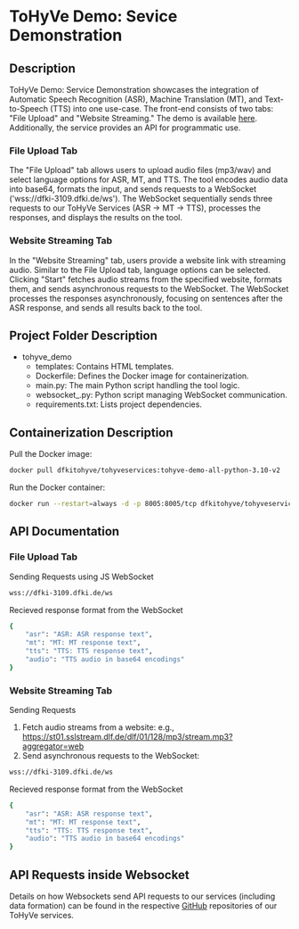 # ToHyVe Demo: Sevice Demonstration

## Description

ToHyVe Demo: Service Demonstration  showcases the integration of Automatic Speech Recognition (ASR), Machine Translation (MT), and Text-to-Speech (TTS) into one use-case. 
The front-end consists of two tabs: "File Upload" and "Website Streaming."
The demo is available [here](https://dfki-3109.dfki.de/tohyve-demo/).
Additionally, the service provides an API for programmatic use. 

### File Upload Tab

The "File Upload" tab allows users to upload audio files (mp3/wav) and select language options for ASR, MT, and TTS. The tool encodes audio data into base64, formats the input, and sends requests to a WebSocket ('wss://dfki-3109.dfki.de/ws'). The WebSocket sequentially sends three requests to our ToHyVe Services (ASR -> MT -> TTS), processes the responses, and displays the results on the tool.

### Website Streaming Tab

In the "Website Streaming" tab, users provide a website link with streaming audio. Similar to the File Upload tab, language options can be selected. Clicking "Start" fetches audio streams from the specified website, formats them, and sends asynchronous requests to the WebSocket. The WebSocket processes the responses asynchronously, focusing on sentences after the ASR response, and sends all results back to the tool.

## Project Folder Description

* tohyve_demo
    * templates: Contains HTML templates.
    * Dockerfile: Defines the Docker image for containerization.
    * main.py: The main Python script handling the tool logic.
    * websocket_.py: Python script managing WebSocket communication.
    * requirements.txt: Lists project dependencies.


## Containerization Description

Pull the Docker image:
```bash
docker pull dfkitohyve/tohyveservices:tohyve-demo-all-python-3.10-v2
```

Run the Docker container:
```bash
docker run --restart=always -d -p 8005:8005/tcp dfkitohyve/tohyveservices:tohyve-demo-all-python-3.10-v2
```

## API Documentation

### File Upload Tab

Sending Requests using JS WebSocket

```bash
wss://dfki-3109.dfki.de/ws
```

Recieved response format from the WebSocket
```bash
{
    "asr": "ASR: ASR response text",
    "mt": "MT: MT response text",
    "tts": "TTS: TTS response text",
    "audio": "TTS audio in base64 encodings"
}
```

### Website Streaming Tab

Sending Requests

1. Fetch audio streams from a website: e.g., https://st01.sslstream.dlf.de/dlf/01/128/mp3/stream.mp3?aggregator=web
2. Send asynchronous requests to the WebSocket: 
```bash
wss://dfki-3109.dfki.de/ws
```

Recieved response format from the WebSocket
```bash
{
    "asr": "ASR: ASR response text",
    "mt": "MT: MT response text",
    "tts": "TTS: TTS response text",
    "audio": "TTS audio in base64 encodings"
}
```

## API Requests inside Websocket

Details on how Websockets send API requests to our services (including data formation) can be found in the respective [GitHub]("https://github.com/DFKI-NLP/tohyve-services/tree/master") repositories of our ToHyVe services.
